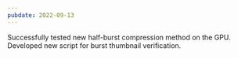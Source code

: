 ```yaml
---
pubdate: 2022-09-13
---
```


Successfully tested new half-burst compression method on the GPU. Developed new script for burst thumbnail verification.
